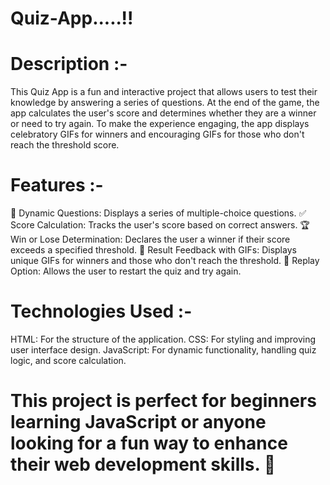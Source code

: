 # Quiz-App.....!!

# Description :-

This Quiz App is a fun and interactive project that allows users to test their knowledge by answering a series of questions. At the end of the game, the app calculates the user's score and determines whether they are a winner or need to try again. To make the experience engaging, the app displays celebratory GIFs for winners and encouraging GIFs for those who don't reach the threshold score.

# Features :-
📝 Dynamic Questions: Displays a series of multiple-choice questions.
✅ Score Calculation: Tracks the user's score based on correct answers.
🏆 Win or Lose Determination: Declares the user a winner if their score exceeds a specified threshold.
🎥 Result Feedback with GIFs: Displays unique GIFs for winners and those who don't reach the threshold.
🔄 Replay Option: Allows the user to restart the quiz and try again.

# Technologies Used :-
HTML: For the structure of the application.
CSS: For styling and improving user interface design.
JavaScript: For dynamic functionality, handling quiz logic, and score calculation.

# This project is perfect for beginners learning JavaScript or anyone looking for a fun way to enhance their web development skills. 🚀

